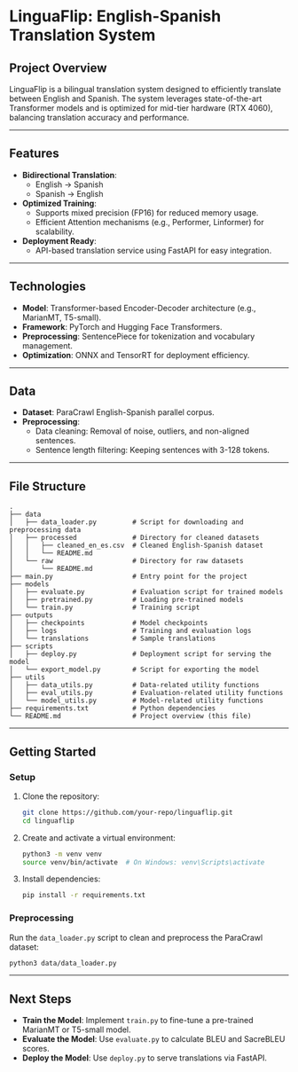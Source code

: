 # **LinguaFlip: English-Spanish Translation System**

## **Project Overview**
LinguaFlip is a bilingual translation system designed to efficiently translate between English and Spanish. The system leverages state-of-the-art Transformer models and is optimized for mid-tier hardware (RTX 4060), balancing translation accuracy and performance.

---

## **Features**
- **Bidirectional Translation**:
  - English → Spanish
  - Spanish → English
- **Optimized Training**:
  - Supports mixed precision (FP16) for reduced memory usage.
  - Efficient Attention mechanisms (e.g., Performer, Linformer) for scalability.
- **Deployment Ready**:
  - API-based translation service using FastAPI for easy integration.

---

## **Technologies**
- **Model**: Transformer-based Encoder-Decoder architecture (e.g., MarianMT, T5-small).
- **Framework**: PyTorch and Hugging Face Transformers.
- **Preprocessing**: SentencePiece for tokenization and vocabulary management.
- **Optimization**: ONNX and TensorRT for deployment efficiency.

---

## **Data**
- **Dataset**: ParaCrawl English-Spanish parallel corpus.
- **Preprocessing**:
  - Data cleaning: Removal of noise, outliers, and non-aligned sentences.
  - Sentence length filtering: Keeping sentences with 3-128 tokens.

---

## **File Structure**
```plaintext
.
├── data
│   ├── data_loader.py         # Script for downloading and preprocessing data
│   ├── processed              # Directory for cleaned datasets
│   │   ├── cleaned_en_es.csv  # Cleaned English-Spanish dataset
│   │   └── README.md
│   └── raw                    # Directory for raw datasets
│       └── README.md
├── main.py                    # Entry point for the project
├── models
│   ├── evaluate.py            # Evaluation script for trained models
│   ├── pretrained.py          # Loading pre-trained models
│   └── train.py               # Training script
├── outputs
│   ├── checkpoints            # Model checkpoints
│   ├── logs                   # Training and evaluation logs
│   └── translations           # Sample translations
├── scripts
│   ├── deploy.py              # Deployment script for serving the model
│   └── export_model.py        # Script for exporting the model
├── utils
│   ├── data_utils.py          # Data-related utility functions
│   ├── eval_utils.py          # Evaluation-related utility functions
│   └── model_utils.py         # Model-related utility functions
├── requirements.txt           # Python dependencies
└── README.md                  # Project overview (this file)
```

---

## **Getting Started**
### **Setup**
1. Clone the repository:
   ```bash
   git clone https://github.com/your-repo/linguaflip.git
   cd linguaflip
   ```
2. Create and activate a virtual environment:
   ```bash
   python3 -m venv venv
   source venv/bin/activate  # On Windows: venv\Scripts\activate
   ```
3. Install dependencies:
   ```bash
   pip install -r requirements.txt
   ```

### **Preprocessing**
Run the `data_loader.py` script to clean and preprocess the ParaCrawl dataset:
```bash
python3 data/data_loader.py
```

---

## **Next Steps**
- **Train the Model**:
  Implement `train.py` to fine-tune a pre-trained MarianMT or T5-small model.
- **Evaluate the Model**:
  Use `evaluate.py` to calculate BLEU and SacreBLEU scores.
- **Deploy the Model**:
  Use `deploy.py` to serve translations via FastAPI.